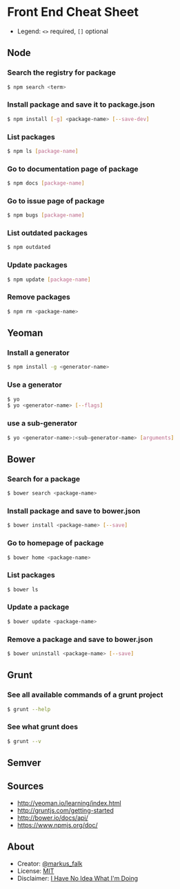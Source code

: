 # Front End Cheat Sheet

* Legend: `<>` required, `[]` optional

## Node

### Search the registry for package

```bash
$ npm search <term>
```

### Install package and save it to package.json

```bash
$ npm install [-g] <package-name> [--save-dev]
```

### List packages

```bash
$ npm ls [package-name]
```

### Go to documentation page of package

```bash
$ npm docs [package-name]
```

### Go to issue page of package

```bash
$ npm bugs [package-name]
```

### List outdated packages

```bash
$ npm outdated
```

### Update packages

```bash
$ npm update [package-name]
```

### Remove packages

```bash
$ npm rm <package-name>
```

## Yeoman


### Install a generator

```bash
$ npm install -g <generator-name>
```

### Use a generator

```bash
$ yo
$ yo <generator-name> [--flags]
```

### use a sub-generator

```bash
$ yo <generator-name>:<sub-generator-name> [arguments]
```

## Bower

### Search for a package

```bash
$ bower search <package-name>
```

### Install package and save to bower.json

```bash
$ bower install <package-name> [--save]
```

### Go to homepage of package

```bash
$ bower home <package-name>
```

### List packages

```bash
$ bower ls
```

### Update a package

```bash
$ bower update <package-name>
```

### Remove a package and save to bower.json

```bash
$ bower uninstall <package-name> [--save]
```

## Grunt

### See all available commands of a grunt project

```bash
$ grunt --help
```

### See what grunt does

```bash
$ grunt --v
```

## Semver



## Sources

* http://yeoman.io/learning/index.html
* http://gruntjs.com/getting-started
* http://bower.io/docs/api/
* https://www.npmjs.org/doc/

## About

* Creator: [@markus_falk](https://twitter.com/markus_falk)
* License: [MIT](https://tldrlegal.com/license/mit-license)
* Disclaimer: [I Have No Idea What I'm Doing](http://i.minus.com/ibxEw6l6IvBlwd.jpg)
